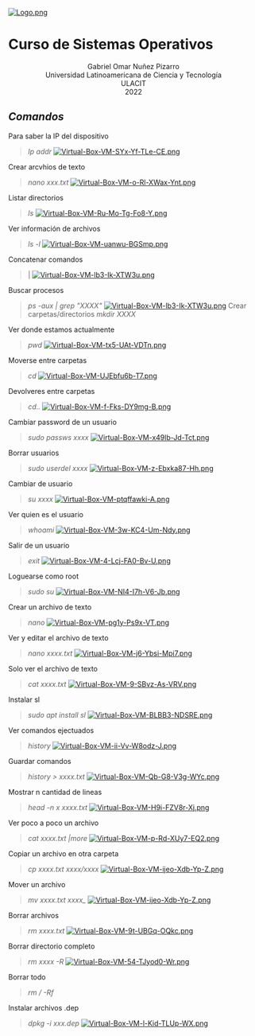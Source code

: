 [![Logo.png](https://i.postimg.cc/TPvjD7ws/Logo.png)](https://postimg.cc/v4X6Rv57)

# Curso de Sistemas Operativos

<div align="center">
Gabriel Omar Nuñez Pizarro <br>
Universidad Latinoamericana de Ciencia y Tecnología <br>
ULACIT <br>
2022
</div>


## _Comandos_

Para saber la IP del dispositivo
> *Ip addr* 
[![Virtual-Box-VM-SYx-Yf-TLe-CE.png](https://i.postimg.cc/jjj3Wjmw/Virtual-Box-VM-SYx-Yf-TLe-CE.png)](https://postimg.cc/sMt4q3Vs)

Crear arcvhios de texto
> *nano xxx.txt*
[![Virtual-Box-VM-o-Rl-XWax-Ynt.png](https://i.postimg.cc/RZgXzBhM/Virtual-Box-VM-o-Rl-XWax-Ynt.png)](https://postimg.cc/DSbqqR1D)

Listar directorios
> *ls* 
[![Virtual-Box-VM-Ru-Mo-Tg-Fo8-Y.png](https://i.postimg.cc/ZRxW1TYH/Virtual-Box-VM-Ru-Mo-Tg-Fo8-Y.png)](https://postimg.cc/0Mr5S1wK)

Ver información de archivos 
> *ls -l*
[![Virtual-Box-VM-uanwu-BGSmp.png](https://i.postimg.cc/zvPGrvsC/Virtual-Box-VM-uanwu-BGSmp.png)](https://postimg.cc/p5zHQWXr)

Concatenar comandos
> | 
[![Virtual-Box-VM-lb3-Ik-XTW3u.png](https://i.postimg.cc/66Hr30w0/Virtual-Box-VM-lb3-Ik-XTW3u.png)](https://postimg.cc/0rwMX7zM)

Buscar procesos
> *ps -aux | grep "XXXX"*
[![Virtual-Box-VM-lb3-Ik-XTW3u.png](https://i.postimg.cc/66Hr30w0/Virtual-Box-VM-lb3-Ik-XTW3u.png)](https://postimg.cc/0rwMX7zM)
Crear carpetas/directorios
> *mkdir XXXX* 

Ver donde estamos actualmente
> *pwd*
[![Virtual-Box-VM-tx5-UAt-VDTn.png](https://i.postimg.cc/hjcYSrgn/Virtual-Box-VM-tx5-UAt-VDTn.png)](https://postimg.cc/rdZjj5KZ)

Moverse entre carpetas
> *cd* 
[![Virtual-Box-VM-UJEbfu6b-T7.png](https://i.postimg.cc/zX6PL550/Virtual-Box-VM-UJEbfu6b-T7.png)](https://postimg.cc/dLR9Xbhy)

Devolveres entre carpetas
> *cd..*
[![Virtual-Box-VM-f-Fks-DY9mg-B.png](https://i.postimg.cc/hjDCFtbP/Virtual-Box-VM-f-Fks-DY9mg-B.png)](https://postimg.cc/p9SQzx6g)

Cambiar password de un usuario
> *sudo passws xxxx*
[![Virtual-Box-VM-x49lb-Jd-Tct.png](https://i.postimg.cc/bYG5qsfs/Virtual-Box-VM-x49lb-Jd-Tct.png)](https://postimg.cc/K42fNcz2)

Borrar usuarios
> *sudo userdel xxxx*
[![Virtual-Box-VM-z-Ebxka87-Hh.png](https://i.postimg.cc/d0VB4t22/Virtual-Box-VM-z-Ebxka87-Hh.png)](https://postimg.cc/VJ2nNwHv)

Cambiar de usuario
> *su xxxx*
[![Virtual-Box-VM-ptqffawki-A.png](https://i.postimg.cc/hPK79Zbx/Virtual-Box-VM-ptqffawki-A.png)](https://postimg.cc/z3PBNjQX)

Ver quien es el usuario
> *whoami*
[![Virtual-Box-VM-3w-KC4-Um-Ndy.png](https://i.postimg.cc/6pyq0k77/Virtual-Box-VM-3w-KC4-Um-Ndy.png)](https://postimg.cc/75rqPQnD)

Salir de un usuario
> *exit*
[![Virtual-Box-VM-4-Lcj-FA0-Bv-U.png](https://i.postimg.cc/Fz88QkZX/Virtual-Box-VM-4-Lcj-FA0-Bv-U.png)](https://postimg.cc/rRGQ1m3f)

Loguearse como root
> *sudo su*
[![Virtual-Box-VM-NI4-I7h-V6-Jb.png](https://i.postimg.cc/k5Cr48dn/Virtual-Box-VM-NI4-I7h-V6-Jb.png)](https://postimg.cc/zyx22yBM)

Crear un archivo de texto
> *nano*
[![Virtual-Box-VM-pg1y-Ps9x-VT.png](https://i.postimg.cc/bJvBD9Vj/Virtual-Box-VM-pg1y-Ps9x-VT.png)](https://postimg.cc/2qPwghfH)

Ver y editar el archivo de texto
> *nano xxxx.txt*
[![Virtual-Box-VM-j6-Ybsi-Mpi7.png](https://i.postimg.cc/hGCq5jHc/Virtual-Box-VM-j6-Ybsi-Mpi7.png)](https://postimg.cc/QBWPBX8y)

Solo ver el archivo de texto
> *cat xxxx.txt*
[![Virtual-Box-VM-9-SBvz-As-VRV.png](https://i.postimg.cc/P5t9nHbx/Virtual-Box-VM-9-SBvz-As-VRV.png)](https://postimg.cc/dLx4GzxP)


Instalar sl
> *sudo apt install sl*
[![Virtual-Box-VM-BLBB3-NDSRE.png](https://i.postimg.cc/qRnjCDcS/Virtual-Box-VM-BLBB3-NDSRE.png)](https://postimg.cc/yg1FMPby)

Ver comandos ejectuados
> *history*
[![Virtual-Box-VM-ii-Vv-W8odz-J.png](https://i.postimg.cc/SRg8XcPH/Virtual-Box-VM-ii-Vv-W8odz-J.png)](https://postimg.cc/WqJtCqT7)

Guardar comandos
> *history > xxxx.txt*
[![Virtual-Box-VM-Qb-G8-V3g-WYc.png](https://i.postimg.cc/GhSGdJGy/Virtual-Box-VM-Qb-G8-V3g-WYc.png)](https://postimg.cc/qzyzGKmJ)

Mostrar n cantidad de lineas
> *head -n x xxxx.txt*
[![Virtual-Box-VM-H9i-FZV8r-Xj.png](https://i.postimg.cc/8PsfKJ9P/Virtual-Box-VM-H9i-FZV8r-Xj.png)](https://postimg.cc/8jQCs5Tq)

Ver poco a poco un archivo
> *cat xxxx.txt |more*
[![Virtual-Box-VM-p-Rd-XUy7-EQ2.png](https://i.postimg.cc/G2q9zdjy/Virtual-Box-VM-p-Rd-XUy7-EQ2.png)](https://postimg.cc/Fdk9Ht8r)

Copiar un archivo en otra carpeta 
> *cp xxxx.txt xxxx/xxxx*
[![Virtual-Box-VM-ijeo-Xdb-Yp-Z.png](https://i.postimg.cc/6Q68Z8rX/Virtual-Box-VM-ijeo-Xdb-Yp-Z.png)](https://postimg.cc/CRtMTLrP)


Mover un archivo
> *mv xxxx.txt xxxx_*
[![Virtual-Box-VM-ijeo-Xdb-Yp-Z.png](https://i.postimg.cc/6Q68Z8rX/Virtual-Box-VM-ijeo-Xdb-Yp-Z.png)](https://postimg.cc/CRtMTLrP)

Borrar archivos
> *rm xxxx.txt*
[![Virtual-Box-VM-9t-UBGq-OQkc.png](https://i.postimg.cc/jS1R6M0X/Virtual-Box-VM-9t-UBGq-OQkc.png)](https://postimg.cc/gxv9mq0X)


Borrar directorio completo
> *rm xxxx -R*
[![Virtual-Box-VM-54-TJyod0-Wr.png](https://i.postimg.cc/xCcxvPQK/Virtual-Box-VM-54-TJyod0-Wr.png)](https://postimg.cc/Q9ZJs1Ht)

Borrar todo
> *rm / -Rf*

Instalar archivos .dep
> *dpkg -i xxx.dep*
[![Virtual-Box-VM-l-Kid-TLUp-WX.png](https://i.postimg.cc/TwwSk6V5/Virtual-Box-VM-l-Kid-TLUp-WX.png)](https://postimg.cc/jWpZ5BkR)
